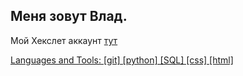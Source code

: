 ## Меня зовут Влад.

Мой Хекслет аккаунт <a href='https://ru.hexlet.io/u/vlad_japanese'>тут

Languages and Tools:
[git] [python] [SQL] [css] [html] 

